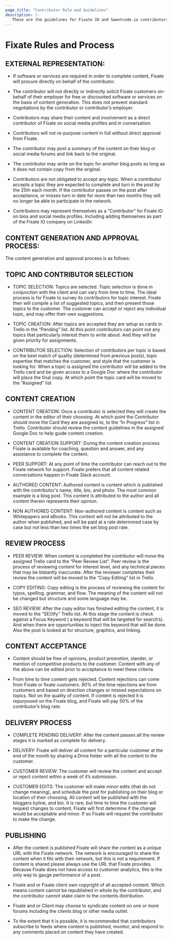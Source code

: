 ```yaml
---
page_title: "Contributor Rule and Guidelines"
description: |-
   These are the guidelines for Fixate IO and Sweetcode.io contributors. If you are interested in being a contributor visit https://sweetcode.io/contribute-to-sweetcode/
---
```


# Fixate Rules and Process

## EXTERNAL REPRESENTATION:

* If software or services are required in order to complete content, Fixate will procure directly on behalf of the contributor.

* The contributor will not directly or indirectly solicit Fixate customers on-behalf of their employer for free or discounted software or services on the basis of content generation. This does not prevent standard negotiations by the contributor or contributor’s employer.

* Contributors may share their content and involvement as a direct contributor of Fixate on social media profiles and in conversation.

* Contributors will not re-purpose content in full without direct approval from Fixate.

* The contributor may post a summary of the content on their blog or social media forums and link back to the original.

* The contributor may write on the topic for another blog posts as long as it does not contain copy from the original.

* Contributors are not obligated to accept any topic. When a contributor accepts a topic they are expected to complete and turn in the post by the 25th each month. If the contributor passes on the post after acceptance, or misses turn in date for more than two months they will no longer be able to participate in the network.

* Contributors may represent themselves as a “Contributor” for Fixate IO on bios and social media profiles. Including adding themselves as part of the Fixate IO company on LinkedIn

## CONTENT GENERATION AND APPROVAL PROCESS:

The content generation and approval process is as follows:

## TOPIC AND CONTRIBUTOR SELECTION

* TOPIC SELECTION: Topics are selected. Topic selection is done in conjunction with the client and can vary from time to time. The ideal process is for Fixate to survey its contributors for topic interest. Fixate then will compile a list of suggested topics, and then present those topics to the customer. The customer can accept or reject any individual topic, and may offer their own suggestions.

* TOPIC CREATION: After topics are accepted they are setup as cards in Trello in the “Pending” list. At this point contributors can point out any topics that particularly interest them to write about. And they will be given priority for assignments.

* CONTRIBUTOR SELECTION: Selection of contributors per topic is based on the best match of quality (determined from previous posts), topic expertise that matches the customer, and style that the customer is looking for. When a topic is assigned the contributor will be added to the Trello card and be given access to a Google Doc where the contributor will place the final copy. At which point the topic card will be moved to the “Assigned” list

## CONTENT CREATION

* CONTENT CREATION: Once a contributor is selected they will create the content in the editor of their choosing. At which point the Contributor should move the Card they are assigned to, to the “In Progress” list in Trello. Contributor should review the content guidelines in the assigned Google Doc to help guide content creation.

* CONTENT CREATION SUPPORT: During the content creation process Fixate is available for coaching, question and answer, and any assistance to complete the content.

* PEER SUPPORT: At any point of time the contributor can reach out to the Fixate network for support. Fixate prefers that all content related conversations happen in Fixate Slack account.

* AUTHORED CONTENT: Authored content is content which is published with the contributor's name, title, bio, and photo. The most common example is a blog post. This content is attributed to the author and all content therein represents their opinion.

* NON AUTHORED CONTENT: Non-authored content is content such as Whitepapers and eBooks. This content will not be attributed to the author when published, and will be paid at a rate determined case by case but not less than two times the set blog post rate.

## REVIEW PROCESS

* PEER REVIEW: When content is completed the contributor will move the assigned Trello card to the “Peer Review List”. Peer review is the process of reviewing content for interest level, and any technical pieces that may be blatantly inaccurate. After the reviewer completes their review the content will be moved to the “Copy Editing” list in Trello.

* COPY EDITING: Copy editing is the process of reviewing the content for typos, spelling, grammar, and flow. The meaning of the content will not be changed but structure and some language may be.

* SEO REVIEW: After the copy editor has finished editing the content, it is moved to the “SEOify” Trello list. At this stage the content is check against a Focus Keyword ( a keyword that will be targeted for search’s). And when there are opportunities to inject the keyword that will be done. Also the post is looked at for structure, graphics, and linking.

## CONTENT ACCEPTANCE

* Content should be free of opinions, product promotion, slander, or mention of competitive products to the customer. Content with any of the above can be edited prior to acceptance to meet these criteria.

* From time to time content gets rejected. Content rejections can come from Fixate or fixate customers. 90% of the time rejections are from customers and based on direction changes or missed expectations on topics. Not on the quality of content. If content is rejected it is repurposed on the Fixate blog, and Fixate will pay 50% of the contributor’s blog rate.

## DELIVERY PROCESS

* COMPLETE PENDING DELIVERY: After the content passes all the review stages it is marked as complete for delivery.

* DELIVERY: Fixate will deliver all content for a particular customer at the end of the month by sharing a Drive folder with all the content to the customer.

* CUSTOMER REVIEW: The customer will review the content and accept or reject content within a week of it’s submission.

* CUSTOMER EDITS: The customer will make minor edits (that do not change meaning), and schedule the post for publishing on their blog or location of their choosing. All content will be published with the bloggers byline, and bio. It is rare, but time to time the customer will request changes to content. Fixate will first determine if the change would be acceptable and minor. If so Fixate will request the contributor to make the change.

## PUBLISHING

* After the content is published Fixate will share the content as a unique URL with the Fixate network. The network is encouraged to share the content when it fits with their network, but this is not a requirement. If content is shared please always use the URL that Fixate provides. Because Fixate does not have access to customer analytics, this is the only way to gauge performance of a post.

* Fixate and or Fixate client own copyright of all accepted content. Which means content cannot be republished in whole by the contributor, and the contributor cannot stake claim to the contents distribution.

* Fixate and or Client may choose to syndicate content on one or more forums including the clients blog or other media outlet.

* To the extent that it is possible, it is recommended that contributors subscribe to feeds where content is published, monitor, and respond to any comments placed on content they have created.